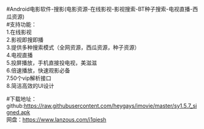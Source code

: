 #Android电影软件-搜影(电影资源-在线影视-影视搜索-BT种子搜索-电视直播-西瓜资源)
<br>
#支持功能：<br>
1.在线影视<br>
2.影视即搜即播<br>
3.提供多种搜索模式（全网资源，西瓜资源，种子资源）<br>
4.电视直播<br>
5.投屏播放，手机直接投电视，美滋滋<br>
6.倍速播放，快速观影必备<br>
7.50个vip解析接口<br>
8.简洁高效的UI设计<br>

#下载地址：<br>
github:https://raw.githubusercontent.com/heygays/imovie/master/sy1.5.7_signed.apk<br>
网盘：https://www.lanzous.com/i1qiesh

